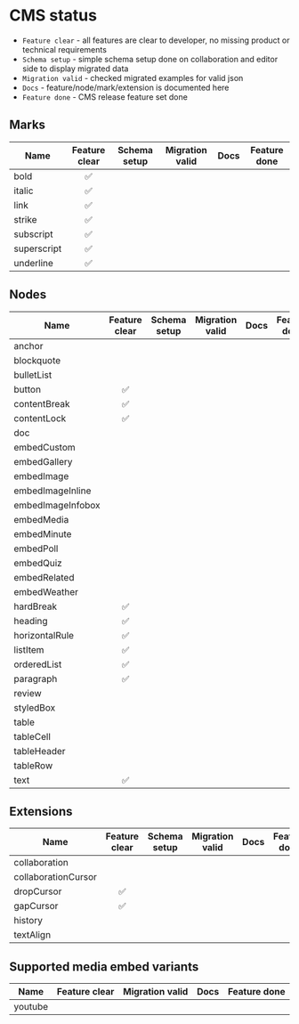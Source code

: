 # CMS status

- `Feature clear` - all features are clear to developer, no missing product or technical requirements
- `Schema setup` - simple schema setup done on collaboration and editor side to display migrated data
- `Migration valid` - checked migrated examples for valid json
- `Docs` - feature/node/mark/extension is documented here
- `Feature done` - CMS release feature set done

## Marks
| Name        | Feature clear | Schema setup | Migration valid | Docs | Feature done |
|-------------|:-------------:|:------------:|:---------------:|------|:------------:|
| bold        |       ✅       |              |                 |      |              |
| italic      |       ✅       |              |                 |      |              |
| link        |       ✅       |              |                 |      |              |
| strike      |       ✅       |              |                 |      |              |
| subscript   |       ✅       |              |                 |      |              |
| superscript |       ✅       |              |                 |      |              |
| underline   |       ✅       |              |                 |      |              |

## Nodes
| Name              | Feature clear | Schema setup | Migration valid | Docs | Feature done |
|-------------------|:-------------:|:------------:|:---------------:|------|:------------:|
| anchor            |               |              |                 |      |              |
| blockquote        |               |              |                 |      |              |
| bulletList        |               |              |                 |      |              |
| button            |       ✅       |              |                 |      |              |
| contentBreak      |       ✅       |              |                 |      |              |
| contentLock       |       ✅       |              |                 |      |              |
| doc               |               |              |                 |      |              |
| embedCustom       |               |              |                 |      |              |
| embedGallery      |               |              |                 |      |              |
| embedImage        |               |              |                 |      |              |
| embedImageInline  |               |              |                 |      |              |
| embedImageInfobox |               |              |                 |      |              |
| embedMedia        |               |              |                 |      |              |
| embedMinute       |               |              |                 |      |              |
| embedPoll         |               |              |                 |      |              |
| embedQuiz         |               |              |                 |      |              |
| embedRelated      |               |              |                 |      |              |
| embedWeather      |               |              |                 |      |              |
| hardBreak         |       ✅       |              |                 |      |              |
| heading           |       ✅       |              |                 |      |              |
| horizontalRule    |       ✅       |              |                 |      |              |
| listItem          |       ✅       |              |                 |      |              |
| orderedList       |       ✅       |              |                 |      |              |
| paragraph         |       ✅       |              |                 |      |              |
| review            |               |              |                 |      |              |
| styledBox         |               |              |                 |      |              |
| table             |               |              |                 |      |              |
| tableCell         |               |              |                 |      |              |
| tableHeader       |               |              |                 |      |              |
| tableRow          |               |              |                 |      |              |
| text              |       ✅       |              |                 |      |              |

## Extensions
| Name                | Feature clear | Schema setup | Migration valid | Docs | Feature done |
|---------------------|:-------------:|:------------:|:---------------:|------|:------------:|
| collaboration       |               |              |                 |      |              |
| collaborationCursor |               |              |                 |      |              |
| dropCursor          |       ✅       |              |                 |      |              |
| gapCursor           |       ✅       |              |                 |      |              |
| history             |               |              |                 |      |              |
| textAlign           |               |              |                 |      |              |

## Supported media embed variants
| Name              | Feature clear | Migration valid | Docs | Feature done |
|-------------------|:-------------:|:---------------:|------|:------------:|
| youtube           |               |                 |      |              |

